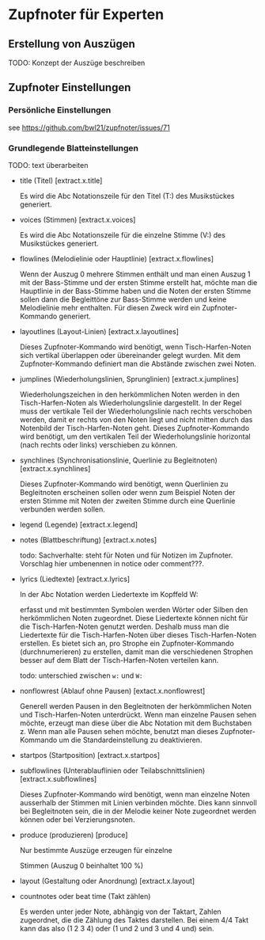 # Zupfnoter für Experten

## Erstellung von Auszügen

TODO: Konzept der Auszüge beschreiben

## Zupfnoter Einstellungen

### Persönliche Einstellungen

see https://github.com/bwl21/zupfnoter/issues/71

### Grundlegende Blatteinstellungen

TODO: text überarbeiten

-   title (Titel) [extract.x.title]

    Es wird die Abc Notationszeile für den Titel (T:) des Musikstückes
    generiert.

-   voices (Stimmen) [extract.x.voices]

    Es wird die Abc Notationszeile für die einzelne Stimme (V:) des
    Musikstückes generiert.

-   flowlines (Melodielinie oder Hauptlinie) [extract.x.flowlines]

    Wenn der Auszug 0 mehrere Stimmen enthält und man einen Auszug 1 mit
    der Bass-Stimme und der ersten Stimme erstellt hat, möchte man die
    Hauptlinie in der Bass-Stimme haben und die Noten der ersten Stimme
    sollen dann die Begleittöne zur Bass-Stimme werden und keine
    Melodielinie mehr enthalten. Für diesen Zweck wird ein
    Zupfnoter-Kommando generiert.

-   layoutlines (Layout-Linien) [extract.x.layoutlines]

    Dieses Zupfnoter-Kommando wird benötigt, wenn Tisch-Harfen-Noten
    sich vertikal überlappen oder übereinander gelegt wurden. Mit dem
    Zupfnoter-Kommando definiert man die Abstände zwischen zwei Noten.

-   jumplines (Wiederholungslinien, Sprunglinien) [extract.x.jumplines]

    Wiederholungszeichen in den herkömmlichen Noten werden in den
    Tisch-Harfen-Noten als Wiederholungslinie dargestellt. In der Regel
    muss der vertikale Teil der Wiederholungslinie nach rechts
    verschoben werden, damit er rechts von den Noten liegt und nicht
    mitten durch das Notenbild der Tisch-Harfen-Noten geht. Dieses
    Zupfnoter-Kommando wird benötigt, um den vertikalen Teil der
    Wiederholungslinie horizontal (nach rechts oder links) verschieben
    zu können.

-   synchlines (Synchronisationslinie, Querlinie zu Begleitnoten)
    [extract.x.synchlines]

    Dieses Zupfnoter-Kommando wird benötigt, wenn Querlinien zu
    Begleitnoten erscheinen sollen oder wenn zum Beispiel Noten der
    ersten Stimme mit Noten der zweiten Stimme durch eine Querlinie
    verbunden werden sollen.

-   legend (Legende) [extract.x.legend]

-   notes (Blattbeschriftung) [extract.x.notes]

    todo: Sachverhalte: steht für Noten und für Notizen im Zupfnoter.
    Vorschlag hier umbenennen in notice oder comment???.

-   lyrics (Liedtexte) [extract.x.lyrics]

    In der Abc Notation werden Liedertexte im Kopffeld W:

    erfasst und mit bestimmten Symbolen werden Wörter oder Silben den
    herkömmlichen Noten zugeordnet. Diese Liedertexte können nicht für
    die Tisch-Harfen-Noten genutzt werden. Deshalb muss man die
    Liedertexte für die Tisch-Harfen-Noten über dieses
    Tisch-Harfen-Noten erstellen. Es bietet sich an, pro Strophe ein
    Zupfnoter-Kommando (durchnumerieren) zu erstellen, damit man die
    verschiedenen Strophen besser auf dem Blatt der Tisch-Harfen-Noten
    verteilen kann.

    todo: unterschied zwischen `w:` und `W:`

-   nonflowrest (Ablauf ohne Pausen) [extact.x.nonflowrest]

    Generell werden Pausen in den Begleitnoten der herkömmlichen Noten
    und Tisch-Harfen-Noten unterdrückt. Wenn man einzelne Pausen sehen
    möchte, erzeugt man diese über die Abc Notation mit dem Buchstaben
    z.  Wenn man alle Pausen sehen möchte, benutzt man dieses
        Zupfnoter-Kommando um die Standardeinstellung zu deaktivieren.
-   startpos (Startposition) [extract.x.startpos]

-   subflowlines (Unterablauflinien oder Teilabschnittslinien)
    [extract.x.subflowlines]

    Dieses Zupfnoter-Kommando wird benötigt, wenn man einzelne Noten
    ausserhalb der Stimmen mit Linien verbinden möchte. Dies kann
    sinnvoll bei Begleitnoten sein, die in der Melodie keiner Note
    zugeordnet werden können oder bei Verzierungsnoten.

-   produce (produzieren) [produce]

    Nur bestimmte Auszüge erzeugen für einzelne

    Stimmen (Auszug 0 beinhaltet 100 %)

-   layout (Gestaltung oder Anordnung) [extract.x.layout]

-   countnotes oder beat time (Takt zählen)

    Es werden unter jeder Note, abhängig von der Taktart, Zahlen
    zugeordnet, die die Zählung des Taktes darstellen. Bei einem 4/4
    Takt kann das also (1 2 3 4) oder (1 und 2 und 3 und 4 und) sein.
